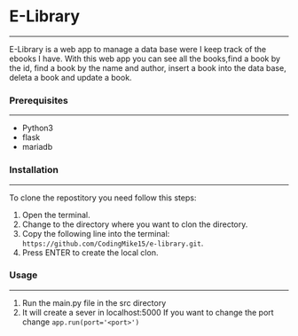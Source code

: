 # E-Library
---
E-Library is a web app to manage a data base were I keep track of the ebooks I have. With this web app you can see all the books,find a book by the id, find a book by the name and author, insert a book into the data base, deleta a book and update a book.

### Prerequisites
---
- Python3
- flask
- mariadb

### Installation
---
To clone the repostitory you need follow this steps:

1. Open the terminal.
2. Change to the directory where you want to clon the directory.
3. Copy the following line into the terminal: `https://github.com/CodingMike15/e-library.git`.
4. Press ENTER to create the local clon.

### Usage
---
1. Run the main.py file in the src directory
2. It will create a sever in localhost:5000
If you want to change the port change `app.run(port='<port>')`
